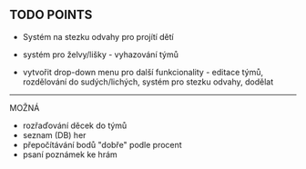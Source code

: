## TODO POINTS


- Systém na stezku odvahy pro projítí dětí 
- systém pro želvy/lišky - vyhazování týmů

- vytvořit drop-down menu pro další funkcionality - editace týmů, rozdělování do sudých/lichých, systém pro stezku odvahy, dodělat
---

MOŽNÁ
- rozřaďování děcek do týmů
- seznam (DB) her
- přepočítávání bodů "dobře" podle procent
- psaní poznámek ke hrám